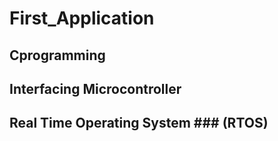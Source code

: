 # First_Application
  ## Cprogramming 
  ## Interfacing Microcontroller 
  ## Real Time Operating System ### (RTOS)
